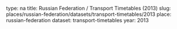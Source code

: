 type: na
title: Russian Federation / Transport Timetables (2013)
slug: places/russian-federation/datasets/transport-timetables/2013
place: russian-federation
dataset: transport-timetables
year: 2013

